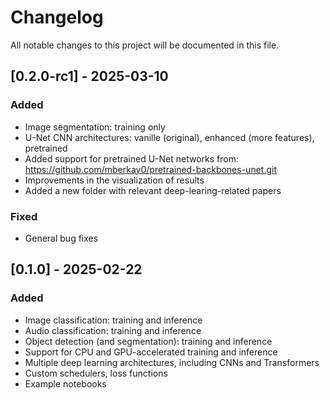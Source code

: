 # Changelog

All notable changes to this project will be documented in this file.

## [0.2.0-rc1] - 2025-03-10
### Added
- Image segmentation: training only
- U-Net CNN architectures: vanille (original), enhanced (more features), pretrained
- Added support for pretrained U-Net networks from: https://github.com/mberkay0/pretrained-backbones-unet.git
- Improvements in the visualization of results
- Added a new folder with relevant deep-learing-related papers

### Fixed
- General bug fixes

## [0.1.0] - 2025-02-22
### Added
* Image classification: training and inference
* Audio classification: training and inference
* Object detection (and segmentation): training and inference
* Support for CPU and GPU-accelerated training and inference
* Multiple deep learning architectures, including CNNs and Transformers
* Custom schedulers, loss functions
* Example notebooks

